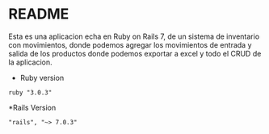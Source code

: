 # README

Esta es una aplicacion echa en Ruby on Rails 7, de un sistema de inventario con movimientos, donde podemos agregar los movimientos de entrada y salida de los productos donde podemos exportar a excel y todo el CRUD de la aplicacion.



* Ruby version

````
ruby "3.0.3"
````
*Rails Version
````
"rails", "~> 7.0.3"
````




